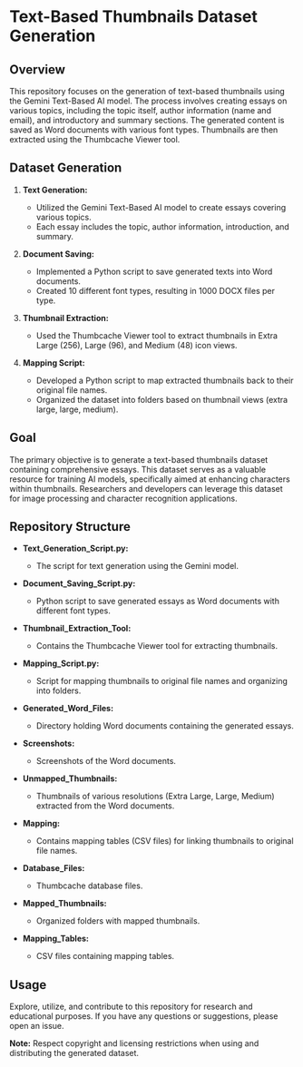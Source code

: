 # Text-Based Thumbnails Dataset Generation

## Overview

This repository focuses on the generation of text-based thumbnails using the Gemini Text-Based AI model. The process involves creating essays on various topics, including the topic itself, author information (name and email), and introductory and summary sections. The generated content is saved as Word documents with various font types. Thumbnails are then extracted using the Thumbcache Viewer tool.

## Dataset Generation

1. **Text Generation:**
   - Utilized the Gemini Text-Based AI model to create essays covering various topics.
   - Each essay includes the topic, author information, introduction, and summary.

2. **Document Saving:**
   - Implemented a Python script to save generated texts into Word documents.
   - Created 10 different font types, resulting in 1000 DOCX files per type.

3. **Thumbnail Extraction:**
   - Used the Thumbcache Viewer tool to extract thumbnails in Extra Large (256), Large (96), and Medium (48) icon views.

4. **Mapping Script:**
   - Developed a Python script to map extracted thumbnails back to their original file names.
   - Organized the dataset into folders based on thumbnail views (extra large, large, medium).

## Goal

The primary objective is to generate a text-based thumbnails dataset containing comprehensive essays. This dataset serves as a valuable resource for training AI models, specifically aimed at enhancing characters within thumbnails. Researchers and developers can leverage this dataset for image processing and character recognition applications.

## Repository Structure

- **Text_Generation_Script.py:**
  - The script for text generation using the Gemini model.

- **Document_Saving_Script.py:**
  - Python script to save generated essays as Word documents with different font types.

- **Thumbnail_Extraction_Tool:**
  - Contains the Thumbcache Viewer tool for extracting thumbnails.

- **Mapping_Script.py:**
  - Script for mapping thumbnails to original file names and organizing into folders.

- **Generated_Word_Files:**
  - Directory holding Word documents containing the generated essays.

- **Screenshots:**
  - Screenshots of the Word documents.

- **Unmapped_Thumbnails:**
  - Thumbnails of various resolutions (Extra Large, Large, Medium) extracted from the Word documents.

- **Mapping:**
  - Contains mapping tables (CSV files) for linking thumbnails to original file names.

- **Database_Files:**
  - Thumbcache database files.

- **Mapped_Thumbnails:**
  - Organized folders with mapped thumbnails.

- **Mapping_Tables:**
  - CSV files containing mapping tables.

## Usage

Explore, utilize, and contribute to this repository for research and educational purposes. If you have any questions or suggestions, please open an issue.

**Note:** Respect copyright and licensing restrictions when using and distributing the generated dataset.
